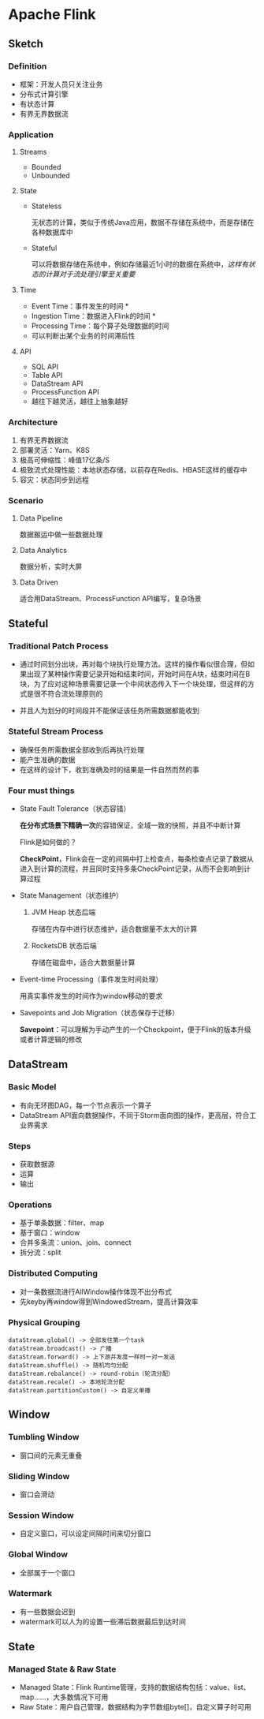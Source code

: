 # Apache Flink

## Sketch

### Definition

- 框架：开发人员只关注业务
- 分布式计算引擎
- 有状态计算
- 有界无界数据流

### Application

1. Streams

   - Bounded
   - Unbounded

2. State

   - Stateless

     无状态的计算，类似于传统Java应用，数据不存储在系统中，而是存储在各种数据库中

   - Stateful

     可以将数据存储在系统中，例如存储最近1小时的数据在系统中，*这样有状态的计算对于流处理引擎至关重要*

3. Time

   - Event Time：事件发生的时间 *
   - Ingestion Time：数据进入Flink的时间 *
   - Processing Time：每个算子处理数据的时间
   - 可以判断出某个业务的时间滞后性

4. API

   - SQL API
   - Table API
   - DataStream API
   - ProcessFunction API
   - 越往下越灵活，越往上抽象越好

### Architecture

1. 有界无界数据流
2. 部署灵活：Yarn、K8S
3. 极高可伸缩性：峰值17亿条/S
4. 极致流式处理性能：本地状态存储，以前存在Redis、HBASE这样的缓存中
5. 容灾：状态同步到远程 

### Scenario

1. Data Pipeline

   数据搬运中做一些数据处理

2. Data Analytics

   数据分析，实时大屏

3. Data Driven

   适合用DataStream、ProcessFunction API编写，复杂场景

## Stateful

### Traditional Patch Process

- 通过时间划分出块，再对每个块执行处理方法。这样的操作看似很合理，但如果出现了某种操作需要记录开始和结束时间，开始时间在A块，结束时间在B块，为了应对这种场景需要记录一个中间状态传入下一个块处理，但这样的方式是很不符合流处理原则的

- 并且人为划分的时间段并不能保证该任务所需数据都能收到

### Stateful Stream Process

- 确保任务所需数据全部收到后再执行处理
- 能产生准确的数据
- 在这样的设计下，收到准确及时的结果是一件自然而然的事

### Four must things

- State Fault Tolerance（状态容错）

  **在分布式场景下精确一次**的容错保证，全域一致的快照，并且不中断计算

  Flink是如何做的？

  **CheckPoint**，Flink会在一定的间隔中打上检查点，每条检查点记录了数据从进入到计算的流程，并且同时支持多条CheckPoint记录，从而不会影响到计算过程

- State Management（状态维护）

  1. JVM Heap 状态后端

     存储在内存中进行状态维护，适合数据量不太大的计算

  2. RocketsDB 状态后端

     存储在磁盘中，适合大数据量计算

- Event-time Processing（事件发生时间处理）

  用真实事件发生的时间作为window移动的要求

- Savepoints and Job Migration（状态保存于迁移）

  **Savepoint**：可以理解为手动产生的一个Checkpoint，便于Flink的版本升级或者计算逻辑的修改

## DataStream

### Basic Model

- 有向无环图DAG，每一个节点表示一个算子
- DataStream API面向数据操作，不同于Storm面向图的操作，更高层，符合工业界需求

### Steps

- 获取数据源
- 运算
- 输出

### Operations

- 基于单条数据：filter、map
- 基于窗口：window
- 合并多条流：union、join、connect
- 拆分流：split

### Distributed Computing

- 对一条数据流进行AllWindow操作体现不出分布式
- 先keyby再window得到WindowedStream，提高计算效率

### Physical Grouping

```
dataStream.global() -> 全部发往第一个task
dataStream.broadcast() -> 广播
dataStream.forward() -> 上下游并发度一样时一对一发送
dataStream.shuffle() -> 随机均匀分配
dataStream.rebalance() -> round-robin（轮流分配）
dataStream.recale() -> 本地轮流分配
dataStream.partitionCustom() -> 自定义单播
```

## Window

### Tumbling Window

- 窗口间的元素无重叠

### Sliding Window

- 窗口会滑动

### Session Window

- 自定义窗口，可以设定间隔时间来切分窗口

### Global Window

- 全部属于一个窗口

### Watermark

- 有一些数据会迟到
- watermark可以人为的设置一些滞后数据最后到达时间

## State

### Managed State & Raw State

- Managed State：Flink Runtime管理，支持的数据结构包括：value、list、map......，大多数情况下可用
- Raw State：用户自己管理，数据结构为字节数组byte[]，自定义算子时可用